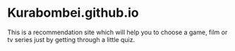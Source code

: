 # Kurabombei.github.io
This is a recommendation site which will help you to choose a game, film or tv series just by getting through a little quiz.
